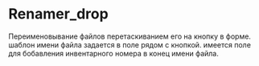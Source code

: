# Renamer_drop
Переименовывание файлов перетаскиванием его на кнопку в  форме. 
шаблон имени файла задается в поле рядом с кнопкой. 
имеется поле для бобавления инвентарного номера в конец имени файла.
